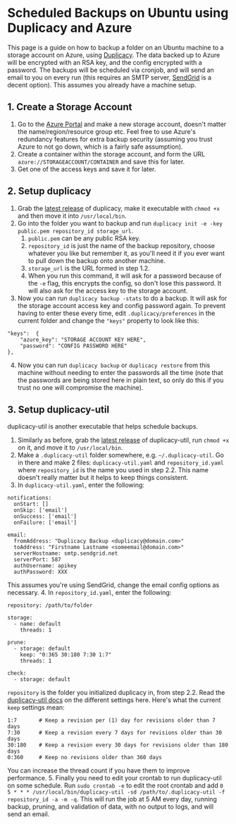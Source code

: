 # Scheduled Backups on Ubuntu using Duplicacy and Azure

This page is a guide on how to backup a folder on an Ubuntu machine to a storage account on Azure, using [Duplicacy](https://github.com/gilbertchen/duplicacy). The data backed up to Azure will be encrypted with an RSA key, and the config encrypted with a password. The backups will be scheduled via cronjob, and will send an email to you on every run (this requires an SMTP server, [SendGrid](https://sendgrid.com/) is a decent option). This assumes you already have a machine setup.

## 1. Create a Storage Account
1. Go to the [Azure Portal](https://portal.azure.com/) and make a new storage account, doesn't matter the name/region/resource group etc. Feel free to use Azure's redundancy features for extra backup security (assuming you trust Azure to not go down, which is a fairly safe assumption).
2. Create a container within the storage account, and form the URL `azure://STORAGEACCOUNT/CONTAINER` and save this for later.
3. Get one of the access keys and save it for later.

## 2. Setup duplicacy
1. Grab the [latest release](https://github.com/gilbertchen/duplicacy/releases) of duplicacy, make it executable with `chmod +x` and then move it into `/usr/local/bin`.
2. Go into the folder you want to backup and run `duplicacy init -e -key public.pem repository_id storage_url`.
	1. `public.pem` can be any public RSA key.
	2. `repository_id` is just the name of the backup repository, choose whatever you like but remember it, as you'll need it if you ever want to pull down the backup onto another machine.
	3. `storage_url` is the URL formed in step 1.2.
	4. When you run this command, it will ask for a password because of the `-e` flag, this encrypts the config, so don't lose this password. It will also ask for the access key to the storage account.
3. Now you can run `duplicacy backup -stats` to do a backup. It will ask for the storage account access key and config password again. To prevent having to enter these every time, edit `.duplicacy/preferences` in the current folder and change the `"keys"` property to look like this:
```
"keys":  {
	"azure_key": "STORAGE ACCOUNT KEY HERE",
	"password": "CONFIG PASSWORD HERE"
},
```
4. Now you can run `duplicacy backup` or `duplicacy restore` from this machine without needing to enter the passwords all the time (note that the passwords are being stored here in plain text, so only do this if you trust no one will compromise the machine).

## 3. Setup duplicacy-util
duplicacy-util is another executable that helps schedule backups.
1. Similarly as before, grab the [latest release](https://github.com/jeffaco/duplicacy-util/releases) of duplicacy-util, run `chmod +x` on it, and move it to `/usr/local/bin`.
2. Make a `.duplicacy-util` folder somewhere, e.g. `~/.duplicacy-util`. Go in there and make 2 files: `duplicacy-util.yaml` and `repository_id.yaml` where `repository_id` is the name you used in step 2.2. This name doesn't really matter but it helps to keep things consistent.
3. In `duplicacy-util.yaml`, enter the following:
```
notifications:
  onStart: []
  onSkip: ['email']
  onSuccess: ['email']
  onFailure: ['email']

email:
  fromAddress: "Duplicacy Backup <duplicacy@domain.com>"
  toAddress: "Firstname Lastname <someemail@domain.com>"
  serverHostname: smtp.sendgrid.net
  serverPort: 587
  authUsername: apikey
  authPassword: XXX
```
This assumes you're using SendGrid, change the email config options as necessary.
4. In `repository_id.yaml`, enter the following:
```
repository: /path/to/folder

storage:
  - name: default
    threads: 1

prune:
  - storage: default
    keep: "0:365 30:180 7:30 1:7"
    threads: 1

check:
  - storage: default
```
`repository` is the folder you initialized duplicacy in, from step 2.2. Read the [duplicacy-util docs](https://github.com/jeffaco/duplicacy-util) on the different settings here. Here's what the current `keep` settings mean:
```
1:7       # Keep a revision per (1) day for revisions older than 7 days
7:30      # Keep a revision every 7 days for revisions older than 30 days
30:180    # Keep a revision every 30 days for revisions older than 180 days
0:360     # Keep no revisions older than 360 days
```
You can increase the thread count if you have them to improve performance.
5. Finally you need to edit your crontab to run duplicacy-util on some schedule. Run `sudo crontab -e` to edit the root crontab and add `0 5 * * * /usr/local/bin/duplicacy-util -sd /path/to/.duplicacy-util -f repository_id -a -m -q`. This will run the job at 5 AM every day, running backup, pruning, and validation of data, with no output to logs, and will send an email.